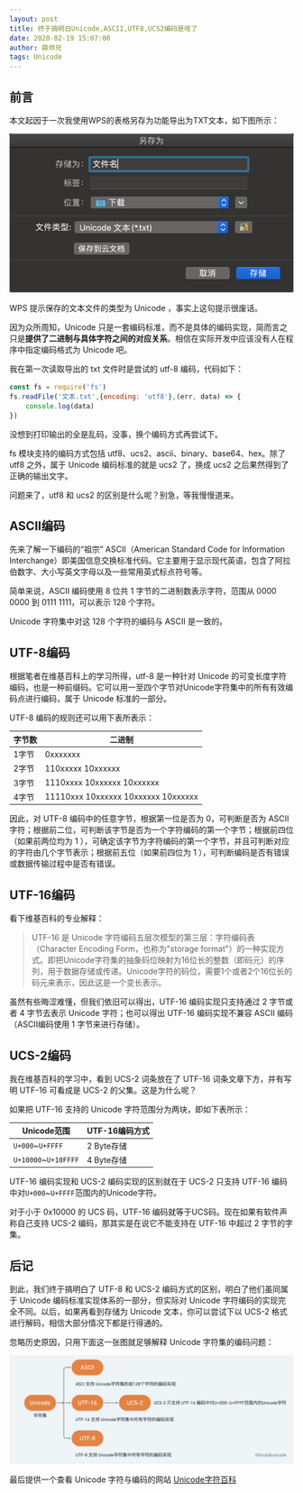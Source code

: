 ```yaml
---
layout: post
title: 终于搞明白Unicode,ASCII,UTF8,UCS2编码是啥了
date: 2020-02-19 15:07:00
author: 薛师兄
tags: Unicode
---
```


## 前言

本文起因于一次我使用WPS的表格另存为功能导出为TXT文本，如下图所示：

![](./20200219由乱码问题引出的对Unicode编码的思考/a13013c8-9fc6-42fd-89ba-cad577751359.png)

WPS 提示保存的文本文件的类型为 Unicode ，事实上这句提示很废话。

因为众所周知，Unicode 只是一套编码标准，而不是具体的编码实现，简而言之只是**提供了二进制与具体字符之间的对应关系**。相信在实际开发中应该没有人在程序中指定编码格式为 Unicode 吧。

我在第一次读取导出的 txt 文件时是尝试的 utf-8 编码，代码如下：

```js
const fs = require('fs')
fs.readFile('文本.txt',{encoding: 'utf8'},(err, data) => {
    console.log(data)
})
```

没想到打印输出的全是乱码，没事，换个编码方式再尝试下。

fs 模块支持的编码方式包括 utf8、ucs2、ascii、binary、base64、hex。除了utf8 之外，属于 Unicode 编码标准的就是 ucs2 了，换成 ucs2 之后果然得到了正确的输出文字。

问题来了，utf8 和 ucs2 的区别是什么呢？别急，等我慢慢道来。

## ASCII编码

先来了解一下编码的“祖宗” ASCII（American Standard Code for Information Interchange）即美国信息交换标准代码。它主要用于显示现代英语，包含了阿拉伯数字、大小写英文字母以及一些常用英式标点符号等。

简单来说，ASCII 编码使用 8 位共 1 字节的二进制数表示字符，范围从 0000 0000 到 0111 1111，可以表示 128 个字符。

Unicode 字符集中对这 128 个字符的编码与 ASCII 是一致的。

## UTF-8编码

根据笔者在维基百科上的学习所得，utf-8 是一种针对 Unicode 的可变长度字符编码，也是一种前缀码。它可以用一至四个字节对Unicode字符集中的所有有效编码点进行编码，属于 Unicode 标准的一部分。

UTF-8 编码的规则还可以用下表所表示：

| 字节数 | 二进制                              |
| ------ | ----------------------------------- |
| 1字节  | 0xxxxxxx                            |
| 2字节  | 110xxxxx 10xxxxxx                   |
| 3字节  | 1110xxxx 10xxxxxx 10xxxxxx          |
| 4字节  | 11110xxx 10xxxxxx 10xxxxxx 10xxxxxx |

因此，对 UTF-8 编码中的任意字节，根据第一位是否为 0，可判断是否为 ASCII 字符；根据前二位，可判断该字节是否为一个字符编码的第一个字节；根据前四位（如果前两位均为 1 ），可确定该字节为字符编码的第一个字节，并且可判断对应的字符由几个字节表示；根据前五位（如果前四位为 1 ），可判断编码是否有错误或数据传输过程中是否有错误。

## UTF-16编码

看下维基百科的专业解释：

> UTF-16 是 Unicode 字符编码五层次模型的第三层：字符编码表（Character Encoding Form，也称为"storage format"）的一种实现方式。即把Unicode字符集的抽象码位映射为16位长的整数（即码元）的序列，用于数据存储或传递。Unicode字符的码位，需要1个或者2个16位长的码元来表示，因此这是一个变长表示。
>

虽然有些晦涩难懂，但我们依旧可以得出，UTF-16 编码实现只支持通过 2 字节或者 4 字节去表示 Unicode 字符；也可以得出 UTF-16 编码实现不兼容 ASCII 编码（ASCII编码使用 1 字节来进行存储）。

## UCS-2编码

我在维基百科的学习中，看到 UCS-2 词条放在了 UTF-16 词条文章下方，并有写明 UTF-16 可看成是 UCS-2 的父集。这是为什么呢？

如果把 UTF-16 支持的 Unicode 字符范围分为两块，即如下表所示：

| Unicode范围          | UTF-16编码方式 |
| -------------------- | -------------- |
| `U+000`~`U+FFFF`     | 2 Byte存储     |
| `U+10000`~`U+10FFFF` | 4 Byte存储     |

UTF-16 编码实现和 UCS-2 编码实现的区别就在于 UCS-2 只支持 UTF-16 编码中对`U+000`~`U+FFFF`范围内的Unicode字符。

对于小于 0x10000 的 UCS 码，UTF-16 编码就等于UCS码。现在如果有软件声称自己支持 UCS-2 编码，那其实是在说它不能支持在 UTF-16 中超过 2 字节的字集。

## 后记

到此，我们终于搞明白了 UTF-8 和 UCS-2 编码方式的区别，明白了他们虽同属于 Unicode 编码标准实现体系的一部分，但实际对 Unicode 字符编码的实现完全不同。以后，如果再看到存储为 Unicode 文本，你可以尝试下以 UCS-2 格式进行解码，相信大部分情况下都是行得通的。

忽略历史原因，只用下面这一张图就足够解释 Unicode 字符集的编码问题：

![](./20200219由乱码问题引出的对Unicode编码的思考/image-20200220142422832.png)

最后提供一个查看 Unicode 字符与编码的网站 [Unicode字符百科](https://unicode-table.com/cn/blocks/cjk-unified-ideographs/)